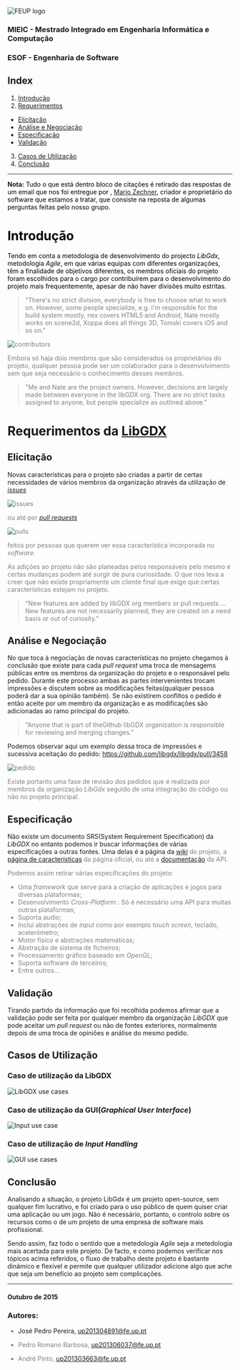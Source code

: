 ![FEUP logo](http://conference.mercatura.pt/gequaltec2015/site/images/feup.png)

### MIEIC - Mestrado Integrado em Engenharia Informática e Computação
### ESOF - Engenharia de Software

## Index
1. [Introdução](#intro)
2. [Requerimentos](#requirements)
  * [Elicitação](#elicitation)
  * [Análise e Negociação](#analisis)
  * [Especificação](#specification)
  * [Validação](#validation)
3. [Casos de Utilização](#use)
4. [Conclusão](#conclusion)

---------
__Nota:__<font color="black"> Tudo o que está dentro bloco de citações é retirado das respostas de um email que nos foi entregue por , [Mario Zechner](http://www.badlogicgames.com/wordpress/?p=3758), criador e proprietário do software que estamos a tratar, que consiste na reposta de algumas perguntas feitas pelo nosso grupo.

# <a name="intro"></a>Introdução

Tendo em conta a metodologia de desenvolvimento do projecto _LibGdx_, metodologia _Agile_, em que várias equipas com diferentes organizações, têm a finalidade de objetivos diferentes, os membros oficiais do projeto foram escolhidos para o cargo por contribuírem para o desenvolvimento do projeto mais frequentemente, apesar de não haver divisões muito estritas.

> <font color="gray"> "There's no strict division, everybody is free to choose what to work on. However, some people specialize, e.g. i'm responsible for the build system mostly, nex covers HTML5 and Android, Nate mostly works on scene2d, Xoppa does all things 3D, Tomski covers iOS and so on."

![contributors](Resources/screen7.png)

Embora só haja dois membros que são considerados os proprietários do projeto, qualquer pessoa pode ser um colaborador para o desenvolvimento sem que seja necessário o conhecimento desses membros.

> <font color="gray"> "Me and Nate are the project owners. However, decisions are largely made between everyone in the libGDX org. There are no strict tasks assigned to anyone, but people specialize as outlined above."

# <a name="requirements"> Requerimentos da [LibGDX](https://libgdx.badlogicgames.com/)

## <a name="elicitation">Elicitação

Novas características para o projeto são criadas a partir de certas necessidades de vários membros da organização através da utilização de [_issues_](https://github.com/libgdx/libgdx/issues)

![issues](Resources/screen5.png)

ou até por [_pull requests_](https://github.com/libgdx/libgdx/pulls)

![pulls](Resources/Screen6.png)

 feitos por pessoas que querem ver essa característica incorporada no _software_.

As adições ao projeto não são planeadas pelos responsáveis pelo mesmo e certas mudanças podem até surgir de pura curiosidade. O que nos leva a creer que não existe propriamente um cliente final que exige que certas características estejam no projeto.

> <font color="gray"> "New features are added by libGDX org members or pull requests ... New features are not necessarily planned, they are created on a need basis or out of curiosity."

## <a name="analisis">Análise e Negociação

No que toca à negociação de novas características no projeto chegamos à conclusão que existe para cada _pull request_ uma troca de mensagems públicas entre os membros da organização do projeto e o responsável pelo pedido. Durante este processo ambas as partes intervenientes trocam impressões e discutem sobre as modificações feitas(qualquer pessoa poderá dar a sua opinião também). Se não existirem conflitos o pedido é então aceite por um membro da organização e as modificações são adicionadas ao ramo principal do projeto.

> <font color="gray"> "Anyone that is part of theGithub libGDX organization is responsible for reviewing and merging changes."

Podemos observar aqui um exemplo dessa troca de impressões e sucessiva aceitação do pedido: https://github.com/libgdx/libgdx/pull/3458

![pedido](Resources/screen4.png)

Existe portanto uma fase de revisão dos pedidos que é realizada por membros da organização _LibGdx_ seguido de uma integração do código ou não no projeto principal.

## <a name="specification">Especificação

Não existe um documento SRS(System Requirement Specification) da _LibGDX_ no entanto podemos ir buscar informações de várias especificações a outras fontes. Uma delas é a página da [_wiki_](https://github.com/libgdx/libgdx/wiki) do projeto, a [página de características](https://libgdx.badlogicgames.com/features.html) da página oficial, ou até a [documentação](https://libgdx.badlogicgames.com/nightlies/docs/api/) da API.

Podemos assim retirar várias especificações do projeto:

  * Uma _framework_ que serve para a criação de aplicações e jogos para diversas plataformas;
  * Desenvolvimento _Cross-Platform_ : Só é necessário uma API para muitas outras plataformas;
  * Suporta audio;
  * Inclui abstrações de _input_ como por exemplo _touch screen_, teclado, acelerómetro;
  * Motor físico e abstrações matemáticas;
  * Abstração de sistema de ficheiros;
  * Processamento gráfico baseado em _OpenGL_;
  * Suporta software de terceiros;
  * Entre outros...

## <a name="validation">Validação

Tirando partido da informação que foi recolhida podemos afirmar que a validação pode ser feita por qualquer membro da organização _LibGDX_ que pode aceitar um _pull request_ ou não de fontes exteriores, normalmente depois de uma troca de opiniões e análise do mesmo pedido.

## <a name="use">Casos de Utilização

### Caso de utilização da LibGDX
![LibGDX use cases](Resources/screen1.png)
### Caso de utilização da GUI(_Graphical User Interface_)
![Input use case](Resources/screen2.png)
### Caso de utilização de _Input Handling_
![GUI use cases](Resources/screen3.png)

## <a name="conclusion">Conclusão

Analisando a situação, o projeto LibGdx é um projeto open-source, sem qualquer fim lucrativo, e foi criado para o uso público de quem quiser criar uma aplicação ou um jogo.
Não é necessário, portanto, o controlo sobre os recursos como o de um projeto de uma empresa de software mais profissional.

Sendo assim, faz todo o sentido que a metedologia _Agile_ seja a metedologia mais acertada para este projeto. De facto, e como podemos verificar nos tópicos acima referidos, o fluxo de trabalho deste projeto é bastante dinâmico e flexível e permite que qualquer utilizador adicione algo que ache que seja um benefício ao projeto sem complicações.

---

####  __Outubro de 2015__

### Autores:

* José Pedro Pereira, up201304891@fe.up.pt

* Pedro Romano Barbosa, up201306037@fe.up.pt

* André Pinto, up201303663@fe.up.pt
